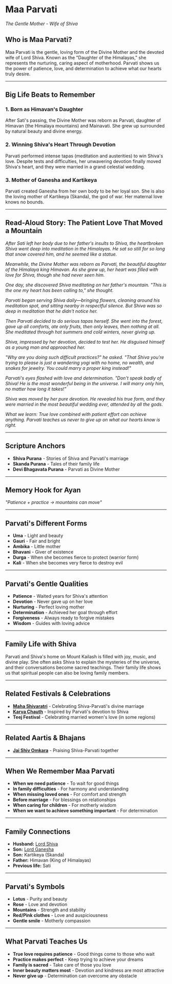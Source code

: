 # Maa Parvati
*The Gentle Mother - Wife of Shiva*

## Who is Maa Parvati?

Maa Parvati is the gentle, loving form of the Divine Mother and the devoted wife of Lord Shiva. Known as the "Daughter of the Himalayas," she represents the nurturing, caring aspect of motherhood. Parvati shows us the power of patience, love, and determination to achieve what our hearts truly desire.

---

## Big Life Beats to Remember

### 1. **Born as Himavan's Daughter**
After Sati's passing, the Divine Mother was reborn as Parvati, daughter of Himavan (the Himalaya mountains) and Mainavati. She grew up surrounded by natural beauty and divine energy.

### 2. **Winning Shiva's Heart Through Devotion**
Parvati performed intense tapas (meditation and austerities) to win Shiva's love. Despite tests and difficulties, her unwavering devotion finally moved Shiva's heart, and they were married in a grand celestial wedding.

### 3. **Mother of Ganesha and Kartikeya**
Parvati created Ganesha from her own body to be her loyal son. She is also the loving mother of Kartikeya (Skanda), the god of war. Her maternal love knows no bounds.

---

## Read-Aloud Story: The Patient Love That Moved a Mountain

*After Sati left her body due to her father's insults to Shiva, the heartbroken Shiva went deep into meditation in the Himalayas. He sat so still for so long that snow covered him, and he seemed like a statue.*

*Meanwhile, the Divine Mother was reborn as Parvati, the beautiful daughter of the Himalaya king Himavan. As she grew up, her heart was filled with love for Shiva, though she had never seen him.*

*One day, she discovered Shiva meditating on her father's mountain. "This is the one my heart has been calling to," she thought.*

*Parvati began serving Shiva daily—bringing flowers, cleaning around his meditation spot, and sitting nearby in respectful silence. But Shiva was so deep in meditation that he didn't notice her.*

*Then Parvati decided to do serious tapas herself. She went into the forest, gave up all comforts, ate only fruits, then only leaves, then nothing at all. She meditated through hot summers and cold winters, never giving up.*

*Shiva, impressed by her devotion, decided to test her. He disguised himself as a young man and approached her.*

*"Why are you doing such difficult practices?" he asked. "That Shiva you're trying to please is just a wandering yogi with no home, no wealth, and snakes for jewelry. You could marry a proper king instead!"*

*Parvati's eyes flashed with love and determination. "Don't speak badly of Shiva! He is the most wonderful being in the universe. I will marry only him, no matter how long it takes!"*

*Shiva was moved by her pure devotion. He revealed his true form, and they were married in the most beautiful wedding ever, attended by all the gods.*

*What we learn: True love combined with patient effort can achieve anything. Parvati teaches us never to give up on what our hearts know is right.*

---

## Scripture Anchors
- **Shiva Purana** - Stories of Shiva and Parvati's marriage
- **Skanda Purana** - Tales of their family life
- **Devi Bhagavata Purana** - Parvati as Divine Mother

---

## Memory Hook for Ayan
*"Patience + practice → mountains can move"*

---

## Parvati's Different Forms
- **Uma** - Light and beauty
- **Gauri** - Fair and bright
- **Ambika** - Little mother
- **Bhavani** - Giver of existence
- **Durga** - When she becomes fierce to protect (warrior form)
- **Kali** - When she becomes very fierce to destroy evil

---

## Parvati's Gentle Qualities
- **Patience** - Waited years for Shiva's attention
- **Devotion** - Never gave up on her love
- **Nurturing** - Perfect loving mother
- **Determination** - Achieved her goal through effort
- **Forgiveness** - Always ready to forgive mistakes
- **Wisdom** - Guides with loving advice

---

## Family Life with Shiva
Parvati and Shiva's home on Mount Kailash is filled with joy, music, and divine play. She often asks Shiva to explain the mysteries of the universe, and their conversations become sacred teachings. Their family life shows us that spiritual people can also be loving family members.

---

## Related Festivals & Celebrations
- **[Maha Shivaratri](../section1-festivals/01-maha-shivaratri.md)** - Celebrating Shiva-Parvati's divine marriage
- **[Karva Chauth](../section1-festivals/10-karva-chauth.md)** - Inspired by Parvati's devotion to Shiva
- **Teej Festival** - Celebrating married women's love (in some regions)

---

## Related Aartis & Bhajans
- **[Jai Shiv Omkara](../section2-aartis-bhajans/08-jai-shiv-omkara.md)** - Praising Shiva-Parvati together

---

## When We Remember Maa Parvati
- **When we need patience** - To wait for good things
- **In family difficulties** - For harmony and understanding
- **When missing loved ones** - For comfort and strength
- **Before marriage** - For blessings on relationships
- **When caring for children** - For motherly wisdom
- **When we want to achieve something important** - For determination

---

## Family Connections
- **Husband:** [Lord Shiva](./01-lord-shiva.md)
- **Son:** [Lord Ganesha](./03-lord-ganesha.md)
- **Son:** Kartikeya (Skanda)
- **Father:** Himavan (King of Himalayas)
- **Previous life:** Sati

---

## Parvati's Symbols
- **Lotus** - Purity and beauty
- **Rose** - Love and devotion
- **Mountains** - Strength and stability
- **Red/Pink clothes** - Love and auspiciousness
- **Gentle smile** - Motherly compassion

---

## What Parvati Teaches Us
- **True love requires patience** - Good things come to those who wait
- **Practice makes perfect** - Keep trying to achieve your dreams
- **Family is sacred** - Take care of those you love
- **Inner beauty matters most** - Devotion and kindness are most attractive
- **Never give up** - Determination can overcome any obstacle